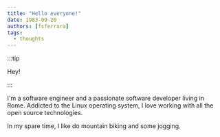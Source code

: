 ```yaml
---
title: "Hello everyone!"
date: 1983-09-20
authors: [fsferrara]
tags:
  - thoughts
---
```


:::tip

Hey!

:::

I'm a software engineer and a passionate software developer living in Rome. Addicted to the Linux operating system, I love working with all the open source technologies.

<!-- truncate -->

In my spare time, I like do mountain biking and some jogging.
